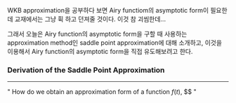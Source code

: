 
 WKB approximation을 공부하다 보면 Airy functiom의 asymptotic form이 필요한데 교재에서는 그냥 휙 하고 던져줄 것이다. 이것 참 괴씸한데...

 그래서 오늘은 Airy function의 asymptotic form을 구할 때 사용하는 approximation method인 saddle point approximation에 대해 소개하고, 이것을 이용해서 Airy function의 asymptotic form을 직접 유도해보려고 한다.





### Derivation of the Saddle Point Approximation

---



" How do we obtain an approximation form of a function $f(t)$, $$ "
